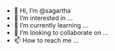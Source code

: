 - 👋 Hi, I’m @sagartha
- 👀 I’m interested in ...
- 🌱 I’m currently learning ...
- 💞️ I’m looking to collaborate on ...
- 📫 How to reach me ...

<!---
sagartha/sagartha is a ✨ special ✨ repository because its `README.md` (this file) appears on your GitHub profile.
You can click the Preview link to take a look at your changes.
--->
